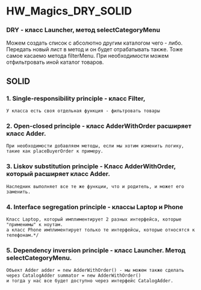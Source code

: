 # HW_Magics_DRY_SOLID

### DRY - класс Launcher, метод selectСategoryMenu
  Можем создать список с абсолютно другим каталогом чего - либо. Передать новый лист в метод и он будет отрабатывать также.
  Тоже самое касаемо метода filterMenu. При необходимости можем отфильтровать иной каталог товаров.
## SOLID

### 1. Single-responsibility principle - класс Filter, 
    У класса есть своя отдельная функция - фильтровать товары
### 2. Open-closed principle - класс AdderWithOrder расширяет класс Adder.
    При необходимости добавляем методы, если мы хотим изменить логику, такие как placeBuyerOrder к примеру.
  
### 3. Liskov substitution principle - Класс AdderWithOrder, который расширяет класс Adder.
    Наследник выполняет все те же функции, что и родитель, и может его заменить.
### 4. Interface segregation principle - классы Laptop и Phone 
    Класс Laptop, который имплиментирует 2 разных интерфейса, которые "применимы" к ноутам.
    а класс Phone имплиментирует только те интерфейсы, которые относятся к телефонам.*/
### 5. Dependency inversion principle - класс Launcher. Метод selectСategoryMenu.
    Oбъект Adder adder = new AdderWithOrder() - мы можем также сделать через CatalogAdder summator = new AdderWithOrder()
    и тогда у нас все будет доступно через интерфейс CatalogAdder.
